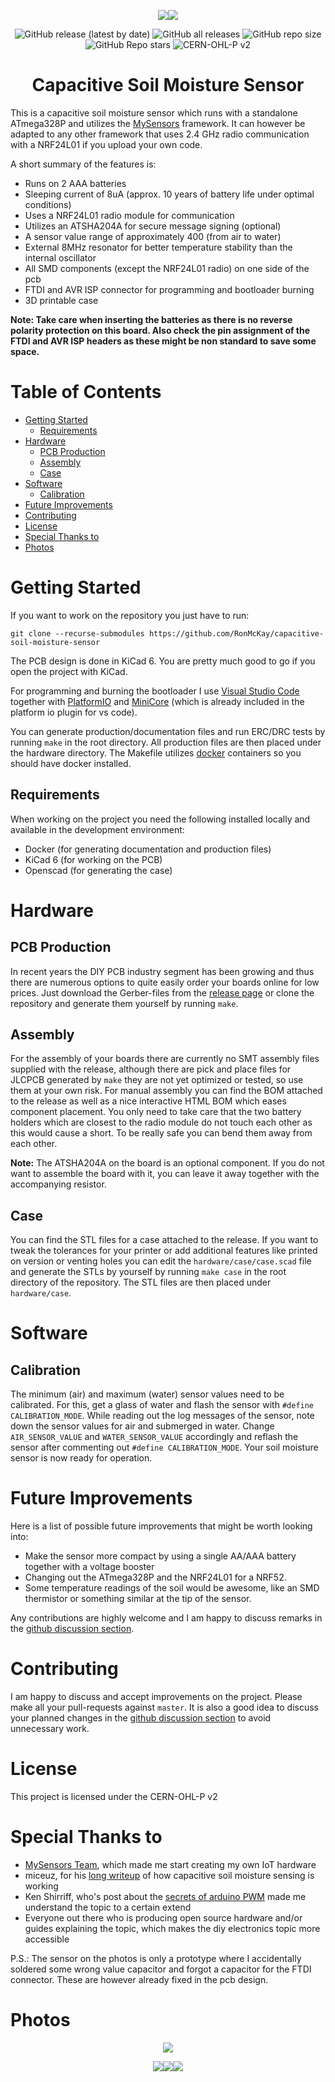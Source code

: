 <div align="center">

<img src="photos/pcb-bottom.png"><img src="photos/pcb-top.png">

![GitHub release (latest by date)](https://img.shields.io/github/v/release/ronmckay/capacitive-soil-moisture-sensor) ![GitHub all releases](https://img.shields.io/github/downloads/ronmckay/capacitive-soil-moisture-sensor/total?logo=github) ![GitHub repo size](https://img.shields.io/github/repo-size/ronmckay/capacitive-soil-moisture-sensor?logo=github) ![GitHub Repo stars](https://img.shields.io/github/stars/ronmckay/capacitive-soil-moisture-sensor?logo=github) ![CERN-OHL-P v2](https://img.shields.io/badge/license-CERN--OHL--P%20v2-brightgreen)

# Capacitive Soil Moisture Sensor

</div>

This is a capacitive soil moisture sensor which runs with a standalone ATmega328P and utilizes the [MySensors][1] framework.
It can however be adapted to any other framework that uses 2.4 GHz radio communication with a NRF24L01 if you upload your own code.

A short summary of the features is:
* Runs on 2 AAA batteries
* Sleeping current of 8uA (approx. 10 years of battery life under optimal conditions)
* Uses a NRF24L01 radio module for communication
* Utilizes an ATSHA204A for secure message signing (optional)
* A sensor value range of approximately 400 (from air to water)
* External 8MHz resonator for better temperature stability than the internal oscillator
* All SMD components (except the NRF24L01 radio) on one side of the pcb
* FTDI and AVR ISP connector for programming and bootloader burning
* 3D printable case

**Note: Take care when inserting the batteries as there is no reverse polarity protection on this board. Also check the pin assignment of the FTDI and AVR ISP headers as these might be non standard to save some space.**

# Table of Contents

- [Getting Started](#getting-started)
    - [Requirements](#requirements)
- [Hardware](#hardware)
    - [PCB Production](#pcb-production)
    - [Assembly](#assembly)
    - [Case](#case)
- [Software](#software)
    - [Calibration](#calibration)
- [Future Improvements](#future-improvements)
- [Contributing](#contributing)
- [License](#license)
- [Special Thanks to](#special-thanks-to)
- [Photos](#photos)

# Getting Started

If you want to work on the repository you just have to run:

    git clone --recurse-submodules https://github.com/RonMcKay/capacitive-soil-moisture-sensor

The PCB design is done in KiCad 6. You are pretty much good to go if you open the project with KiCad.

For programming and burning the bootloader I use [Visual Studio Code](https://code.visualstudio.com/)
together with [PlatformIO](https://platformio.org/) and [MiniCore](https://github.com/MCUdude/MiniCore)
(which is already included in the platform io plugin for vs code).

You can generate production/documentation files and run ERC/DRC tests by running `make` in the root directory. All production files are then placed under the hardware directory. The Makefile utilizes [docker](https://www.docker.com/) containers so you should have docker installed.

## Requirements

When working on the project you need the following installed locally and available in the development environment:

- Docker (for generating documentation and production files)
- KiCad 6 (for working on the PCB)
- Openscad (for generating the case)

# Hardware

## PCB Production

In recent years the DIY PCB industry segment has been growing and thus there are numerous options to quite easily order your boards online for low prices. Just download the Gerber-files from the [release page](https://github.com/RonMcKay/capacitive-soil-moisture-sensor/releases) or clone the repository and generate them yourself by running `make`.

## Assembly

For the assembly of your boards there are currently no SMT assembly files supplied with the release, although there are pick and place files for JLCPCB generated by `make` they are not yet optimized or tested, so use them at your own risk. For manual assembly you can find the BOM attached to the release as well as a nice interactive HTML BOM which eases component placement. You only need to take care that the two battery holders which are closest to the radio module do not touch each other as this would cause a short. To be really safe you can bend them away from each other.

**Note:** The ATSHA204A on the board is an optional component. If you do not want to assemble the board with it, you can leave it away together with the accompanying resistor.

## Case

You can find the STL files for a case attached to the release. If you want to tweak the tolerances for your printer or add additional features like printed on version or venting holes you can edit the `hardware/case/case.scad` file and generate the STLs by yourself by running `make case` in the root directory of the repository. The STL files are then placed under `hardware/case`.

# Software

## Calibration

The minimum (air) and maximum (water) sensor values need to be calibrated. For this, get a glass of water and flash the sensor with `#define CALIBRATION_MODE`. While reading out the log messages of the sensor, note down the sensor values for air and submerged in water. Change `AIR_SENSOR_VALUE` and `WATER_SENSOR_VALUE` accordingly and reflash the sensor after commenting out `#define CALIBRATION_MODE`. Your soil moisture sensor is now ready for operation.

# Future Improvements

Here is a list of possible future improvements that might be worth looking into:

* Make the sensor more compact by using a single AA/AAA battery together with a voltage booster
* Changing out the ATmega328P and the NRF24L01 for a NRF52.
* Some temperature readings of the soil would be awesome, like an SMD thermistor or something similar at the tip of the sensor.

Any contributions are highly welcome and I am happy to discuss remarks in the [github discussion section](https://github.com/RonMcKay/capacitive-soil-moisture-sensor/discussions).

# Contributing

I am happy to discuss and accept improvements on the project. Please make all your pull-requests against `master`. It is also a good idea to discuss your planned changes in the [github discussion section](https://github.com/RonMcKay/capacitive-soil-moisture-sensor/discussions) to avoid unnecessary work.

# License

This project is licensed under the CERN-OHL-P v2

# Special Thanks to

* [MySensors Team][1], which made me start creating my own IoT hardware
* miceuz, for his [long writeup](https://wemakethings.net/2012/09/26/capacitance_measurement/) of how capacitive soil moisture sensing is working
* Ken Shirriff, who's post about the [secrets of arduino PWM](http://www.righto.com/2009/07/secrets-of-arduino-pwm.html) made me understand the topic to a certain extend
* Everyone out there who is producing open source hardware and/or guides explaining the topic, which makes the diy electronics topic more accessible

P.S.: The sensor on the photos is only a prototype where I accidentally soldered some wrong value capacitor and forgot a capacitor for the FTDI connector. These are however already fixed in the pcb design.

# Photos

<div align="center">

![](photos/example_readings.png)

![](photos/prototype_01.jpg)![](photos/prototype_02.jpg)![](photos/prototype_03.jpg)

[1]: https://www.mysensors.org

</div>

